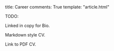 title: Career
comments: True
template: "article.html"

TODO:

Linked in copy for Bio.

Markdown style CV.

Link to PDF CV.
